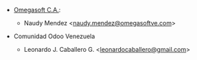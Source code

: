 - [Omegasoft C.A.](https://www.omegasoftve.com/):
  - Naudy Mendez \<<naudy.mendez@omegasoftve.com>\>

- Comunidad Odoo Venezuela
  - Leonardo J. Caballero G. \<<leonardocaballero@gmail.com>\>
